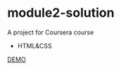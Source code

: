 # module2-solution

A project for Coursera course
- HTML&CSS

[DEMO](https://ayumi-ayumi.github.io/module2-solution/)
